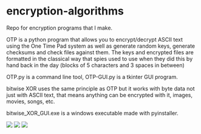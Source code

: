# encryption-algorithms
Repo for encryption programs that I make.

OTP is a python program that allows you to encrypt/decrypt ASCII text using the One Time Pad system as well as generate random keys, generate checksums and check files against them. The keys and encrypted files are formatted in the classical way that spies used to use when they did this by hand back in the day (blocks of 5 characters and 3 spaces in between)

OTP.py is a command line tool, OTP-GUI.py is a tkinter GUI program.

bitwise XOR uses the same principle as OTP but it works with byte data not just with ASCII text, that means anything can be encrypted with it, images, movies, songs, etc.

bitwise_XOR_GUI.exe is a windows executable made with pyinstaller.

![](https://git.kiiro.dev/asa/encryption-algorithms/raw/branch/main/images/Screenshot%202022-04-15%20204029.png)
![](https://git.kiiro.dev/asa/encryption-algorithms/raw/branch/main/images/Screenshot%202022-04-15%20204526.png)
![](https://git.kiiro.dev/asa/encryption-algorithms/raw/branch/main/images/Screenshot%202022-04-15%20204609.png)